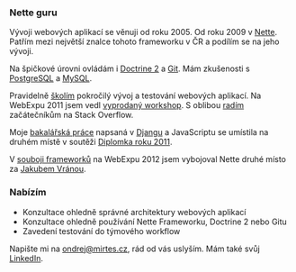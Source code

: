### Nette guru

Vývoji webových aplikací se věnuji od roku 2005. Od roku 2009 v [Nette](http://nette.org/).
Patřím mezi největší znalce tohoto frameworku v ČR a podílím se na jeho vývoji.

Na špičkové úrovni ovládám i [Doctrine 2](http://www.doctrine-project.org/) a [Git](http://git-scm.com/). Mám zkušenosti s [PostgreSQL](http://www.postgresql.org/) a [MySQL](http://www.mysql.com/).

Pravidelně [školím](http://akademie.medio.cz/vyvoj-webovych-aplikaci) pokročilý vývoj a testování webových aplikací. Na WebExpu 2011 jsem vedl [vyprodaný workshop](http://webexpo.cz/praha2011/workshop/jak-napsat-otestovat-tisice-radku-kvalitniho-objektoveho-kodu/). S oblibou [radím](http://stackoverflow.com/users/565782/ondrej-mirtes) začátečníkům na Stack Overflow.

Moje [bakalářská práce](https://dip.felk.cvut.cz/browse/details.php?f=F3&d=K13136&y=2011&a=mirteond&t=bach) napsaná v [Djangu](http://www.djangoproject.cz/) a JavaScriptu se umístila na druhém místě v soutěži [Diplomka roku 2011](http://www.diplomovaprace.cz/vitezne-prace.php).

V [souboji frameworků](http://www.knesl.com/articles/view/webexpo-2012-souboj-frameworku) na WebExpu 2012 jsem vybojoval Nette druhé místo za [Jakubem Vránou](http://www.vrana.cz/).

### Nabízím

- Konzultace ohledně správné architektury webových aplikací
- Konzultace ohledně používání Nette Frameworku, Doctrine 2 nebo Gitu
- Zavedení testování do týmového workflow

Napište mi na <ondrej@mirtes.cz>, rád od vás uslyším. Mám také svůj [LinkedIn](http://cz.linkedin.com/in/ondrejmirtes).
